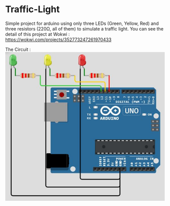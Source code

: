 # Traffic-Light
Simple project for arduino using only three LEDs (Green, Yellow, Red) and three resistors (220Ω, all of them) to simulate a traffic light.
You can see the detail of this project at Wokwi : https://wokwi.com/projects/352773247261970433

The Circuit :
![](TrafficLight_circuit.JPG)
